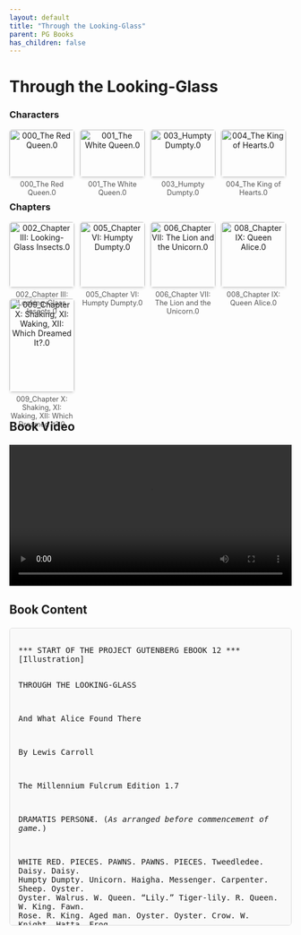 ```yaml
---
layout: default
title: "Through the Looking-Glass"
parent: PG Books
has_children: false
---
```



<style>
.image-gallery {
  display: flex;
  flex-wrap: wrap;
  justify-content: space-between;
  margin-bottom: 20px;
}

.image-row {
  display: flex;
  justify-content: flex-start;
  width: 100%;
  margin-bottom: 20px;
}

.image-item {
  width: 23%;
  margin-right: 2%;
  text-align: center;
}

.image-item:last-child {
  margin-right: 0;
}

.image-item img {
  width: 100%;
  height: auto;
  object-fit: cover;
  border-radius: 5px;
  box-shadow: 0 2px 4px rgba(0,0,0,0.1);
}

.image-item p {
  margin-top: 5px;
  font-size: 0.9em;
  color: #555;
}

.video-container {
  margin: 20px 0;
}

.book-content {
  max-height: 500px;
  overflow-y: auto;
  padding: 15px;
  border: 1px solid #ddd;
  border-radius: 5px;
  background-color: #f9f9f9;
  font-family: monospace;
  white-space: pre-wrap;
  margin-top: 20px;
}
</style>


# Through the Looking-Glass

<h3>Characters</h3>
<div class="image-gallery">
<div class="image-row">
  <div class="image-item">
    <img src="../results/Through the Looking-Glass/characters/000_The Red Queen.0.png" alt="000_The Red Queen.0">
    <p>000_The Red Queen.0</p>
  </div>
  <div class="image-item">
    <img src="../results/Through the Looking-Glass/characters/001_The White Queen.0.png" alt="001_The White Queen.0">
    <p>001_The White Queen.0</p>
  </div>
  <div class="image-item">
    <img src="../results/Through the Looking-Glass/characters/003_Humpty Dumpty.0.png" alt="003_Humpty Dumpty.0">
    <p>003_Humpty Dumpty.0</p>
  </div>
  <div class="image-item">
    <img src="../results/Through the Looking-Glass/characters/004_The King of Hearts.0.png" alt="004_The King of Hearts.0">
    <p>004_The King of Hearts.0</p>
  </div>
</div>
</div>

<h3>Chapters</h3>
<div class="image-gallery">
<div class="image-row">
  <div class="image-item">
    <img src="../results/Through the Looking-Glass/chapters/002_Chapter III: Looking-Glass Insects.0.png" alt="002_Chapter III: Looking-Glass Insects.0">
    <p>002_Chapter III: Looking-Glass Insects.0</p>
  </div>
  <div class="image-item">
    <img src="../results/Through the Looking-Glass/chapters/005_Chapter VI: Humpty Dumpty.0.png" alt="005_Chapter VI: Humpty Dumpty.0">
    <p>005_Chapter VI: Humpty Dumpty.0</p>
  </div>
  <div class="image-item">
    <img src="../results/Through the Looking-Glass/chapters/006_Chapter VII: The Lion and the Unicorn.0.png" alt="006_Chapter VII: The Lion and the Unicorn.0">
    <p>006_Chapter VII: The Lion and the Unicorn.0</p>
  </div>
  <div class="image-item">
    <img src="../results/Through the Looking-Glass/chapters/008_Chapter IX: Queen Alice.0.png" alt="008_Chapter IX: Queen Alice.0">
    <p>008_Chapter IX: Queen Alice.0</p>
  </div>
</div>
<div class="image-row">
  <div class="image-item">
    <img src="../results/Through the Looking-Glass/chapters/009_Chapter X: Shaking, XI: Waking, XII: Which Dreamed It?.0.png" alt="009_Chapter X: Shaking, XI: Waking, XII: Which Dreamed It?.0">
    <p>009_Chapter X: Shaking, XI: Waking, XII: Which Dreamed It?.0</p>
  </div>
</div>
</div>

<h2>Book Video</h2>
<div class="video-container">
  <video controls width="100%">
    <source src="../videos/Through the Looking-Glass.mp4" type="video/mp4">
    Your browser does not support the video tag.
  </video>
</div>


## Book Content

<div class="book-content">
*** START OF THE PROJECT GUTENBERG EBOOK 12 ***
[Illustration]




THROUGH THE LOOKING-GLASS

And What Alice Found There

By Lewis Carroll

The Millennium Fulcrum Edition 1.7




DRAMATIS PERSONÆ.
(_As arranged before commencement of game._)

WHITE                        RED.
PIECES.        PAWNS.        PAWNS.      PIECES.
Tweedledee.    Daisy.        Daisy.      Humpty Dumpty.
Unicorn.       Haigha.       Messenger.  Carpenter.
Sheep.         Oyster.       Oyster.     Walrus.
W. Queen.      “Lily.”       Tiger-lily. R. Queen.
W. King.       Fawn.         Rose.       R. King.
Aged man.      Oyster.       Oyster.     Crow.
W. Knight.     Hatta.        Frog.       R. Knight.
Tweedledum.    Daisy.        Daisy.      Lion.




_RED._

[Illustration: chessboard]

_WHITE._

White Pawn (Alice) to play, and win in eleven moves.

1. Alice meets R. Q.
            1. R. Q. to K. R.’s 4th
2. Alice through Q.’s 3d (_by railway_) to 4th (_Tweedledum and Tweedledee_)
            2. W. Q. to Q. B.’s 4th (_after shawl_)
3. Alice meets W. Q. (_with shawl_)
            3. W. Q. to Q.B.’s 5th (_becomes sheep_)
4. Alice to Q.’s 5th (_shop, river, shop_)
            4. W. Q. to K. B.’s 8th (_leaves egg on shelf_)
5. Alice to Q.’s 6th (_Humpty Dumpty_)
            5. W. Q. to Q. B.’s 8th (_flying from R. Kt._)
6. Alice to Q.’s 7th (_forest_)
            6. R. Kt. to K.’s 2nd (ch.)
7. W.Kt. takes R.Kt.
            7. W. Kt. to K. B’s 5th
8. Alice to Q.’s 8th (_coronation_)
            8. R. Q. to K.’s sq. (_examination_)
9. Alice becomes Queen
            9. Queens castle
10. Alice castles (_feast_)
            10. W.Q. to Q.R.’s 6th (_soup_)
11. Alice takes R.Q. & wins




Child of the pure unclouded brow
    And dreaming eyes of wonder!
Though time be fleet, and I and thou
    Are half a life asunder,
Thy loving smile will surely hail
The love-gift of a fairy-tale.

I have not seen thy sunny face,
    Nor heard thy silver laughter;
No thought of me shall find a place
    In thy young life’s hereafter—
Enough that now thou wilt not fail
To listen to my fairy-tale.

A tale begun in other days,
    When summer suns were glowing—
A simple chime, that served to time
    The rhythm of oar rowing—
Whose echoes live in memory yet,
Though envious years would say ‘forget.’

Come, hearken then, ere voice of dread.
    With bitter tidings laden,
Shall summon to unwelcome bed
    A melancholy maiden!
We are but older children, dear,
Who fret to find our bedtime near.

Without, the frost, the blinding snow.
    The storm-wind’s moody madness—
Within, the firelight’s ruddy glow,
    And childhood’s nest of gladness.
The magic words shall hold thee fast:
Thou shalt not heed the raving blast.

And though the shadow of a sigh
    May tremble through the story,
For ‘happy summer days’ gone by,
    And vanish’d summer glory—
It shall not touch with breath of bale
The pleasance of our fairy-tale.




Contents

  CHAPTER I. Looking-Glass house
  CHAPTER II. The Garden of Live Flowers
  CHAPTER III. Looking-Glass Insects
  CHAPTER IV. Tweedledum And Tweedledee
  CHAPTER V. Wool and Water
  CHAPTER VI. Humpty Dumpty
  CHAPTER VII. The Lion and the Unicorn
  CHAPTER VIII. “It’s my own Invention”
  CHAPTER IX. Queen Alice
  CHAPTER X. Shaking
  CHAPTER XI. Waking
  CHAPTER XII. Which Dreamed it?




CHAPTER I.
Looking-Glass house


One thing was certain, that the _white_ kitten had had nothing to do
with it:—it was the black kitten’s fault entirely. For the white kitten
had been having its face washed by the old cat for the last quarter of
an hour (and bearing it pretty well, considering); so you see that it
_couldn’t_ have had any hand in the mischief.

The way Dinah washed her children’s faces was this: first she held the
poor thing down by its ear with one paw, and then with the other paw
she rubbed its face all over, the wrong way, beginning at the nose: and
just now, as I said, she was hard at work on the white kitten, which
was lying quite still and trying to purr—no doubt feeling that it was
all meant for its good.

But the black kitten had been finished with earlier in the afternoon,
and so, while Alice was sitting curled up in a corner of the great
arm-chair, half talking to herself and half asleep, the kitten had been
having a grand game of romps with the ball of worsted Alice had been
trying to wind up, and had been rolling it up and down till it had all
come undone again; and there it was, spread over the hearth-rug, all
knots and tangles, with the kitten running after its own tail in the
middle.

“Oh, you wicked little thing!” cried Alice, catching up the kitten, and
giving it a little kiss to make it understand that it was in disgrace.
“Really, Dinah ought to have taught you better manners! You _ought_,
Dinah, you know you ought!” she added, looking reproachfully at the old
cat, and speaking in as cross a voice as she could manage—and then she
scrambled back into the arm-chair, taking the kitten and the worsted
with her, and began winding up the ball again. But she didn’t get on
very fast, as she was talking all the time, sometimes to the kitten,
and sometimes to herself. Kitty sat very demurely on her knee,
pretending to watch the progress of the winding, and now and then
putting out one paw and gently touching the ball, as if it would be
glad to help, if it might.

“Do you know what to-morrow is, Kitty?” Alice began. “You’d have
guessed if you’d been up in the window with me—only Dinah was making
you tidy, so you couldn’t. I was watching the boys getting in sticks
for the bonfire—and it wants plenty of sticks, Kitty! Only it got so
cold, and it snowed so, they had to leave off. Never mind, Kitty, we’ll
go and see the bonfire to-morrow.” Here Alice wound two or three turns
of the worsted round the kitten’s neck, just to see how it would look:
this led to a scramble, in which the ball rolled down upon the floor,
and yards and yards of it got unwound again.

“Do you know, I was so angry, Kitty,” Alice went on as soon as they
were comfortably settled again, “when I saw all the mischief you had
been doing, I was very nearly opening the window, and putting you out
into the snow! And you’d have deserved it, you little mischievous
darling! What have you got to say for yourself? Now don’t interrupt
me!” she went on, holding up one finger. “I’m going to tell you all
your faults. Number one: you squeaked twice while Dinah was washing
your face this morning. Now you can’t deny it, Kitty: I heard you!
What’s that you say?” (pretending that the kitten was speaking.) “Her
paw went into your eye? Well, that’s _your_ fault, for keeping your
eyes open—if you’d shut them tight up, it wouldn’t have happened. Now
don’t make any more excuses, but listen! Number two: you pulled
Snowdrop away by the tail just as I had put down the saucer of milk
before her! What, you were thirsty, were you? How do you know she
wasn’t thirsty too? Now for number three: you unwound every bit of the
worsted while I wasn’t looking!

“That’s three faults, Kitty, and you’ve not been punished for any of
them yet. You know I’m saving up all your punishments for Wednesday
week—Suppose they had saved up all _my_ punishments!” she went on,
talking more to herself than the kitten. “What _would_ they do at the
end of a year? I should be sent to prison, I suppose, when the day
came. Or—let me see—suppose each punishment was to be going without a
dinner: then, when the miserable day came, I should have to go without
fifty dinners at once! Well, I shouldn’t mind _that_ much! I’d far
rather go without them than eat them!

“Do you hear the snow against the window-panes, Kitty? How nice and
soft it sounds! Just as if some one was kissing the window all over
outside. I wonder if the snow _loves_ the trees and fields, that it
kisses them so gently? And then it covers them up snug, you know, with
a white quilt; and perhaps it says, ‘Go to sleep, darlings, till the
summer comes again.’ And when they wake up in the summer, Kitty, they
dress themselves all in green, and dance about—whenever the wind
blows—oh, that’s very pretty!” cried Alice, dropping the ball of
worsted to clap her hands. “And I do so _wish_ it was true! I’m sure
the woods look sleepy in the autumn, when the leaves are getting brown.

“Kitty, can you play chess? Now, don’t smile, my dear, I’m asking it
seriously. Because, when we were playing just now, you watched just as
if you understood it: and when I said ‘Check!’ you purred! Well, it
_was_ a nice check, Kitty, and really I might have won, if it hadn’t
been for that nasty Knight, that came wiggling down among my pieces.
Kitty, dear, let’s pretend—” And here I wish I could tell you half the
things Alice used to say, beginning with her favourite phrase “Let’s
pretend.” She had had quite a long argument with her sister only the
day before—all because Alice had begun with “Let’s pretend we’re kings
and queens;” and her sister, who liked being very exact, had argued
that they couldn’t, because there were only two of them, and Alice had
been reduced at last to say, “Well, _you_ can be one of them then, and
_I’ll_ be all the rest.” And once she had really frightened her old
nurse by shouting suddenly in her ear, “Nurse! Do let’s pretend that
I’m a hungry hyaena, and you’re a bone.”

But this is taking us away from Alice’s speech to the kitten. “Let’s
pretend that you’re the Red Queen, Kitty! Do you know, I think if you
sat up and folded your arms, you’d look exactly like her. Now do try,
there’s a dear!” And Alice got the Red Queen off the table, and set it
up before the kitten as a model for it to imitate: however, the thing
didn’t succeed, principally, Alice said, because the kitten wouldn’t
fold its arms properly. So, to punish it, she held it up to the
Looking-glass, that it might see how sulky it was—“and if you’re not
good directly,” she added, “I’ll put you through into Looking-glass
House. How would you like _that_?”

“Now, if you’ll only attend, Kitty, and not talk so much, I’ll t...

[Content truncated for display]
</div>
